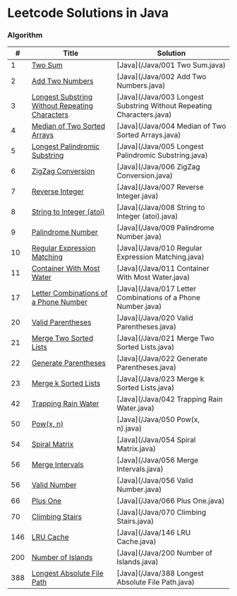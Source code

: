 # Leetcode Solutions in Java
### Algorithm
| # | Title | Solution |
|---| ----- | -------- |
|1|[Two Sum](https://leetcode.com/problems/two-sum/)|[Java](/Java/001 Two Sum.java)|
|2|[Add Two Numbers](https://leetcode.com/problems/add-two-numbers/)|[Java](/Java/002 Add Two Numbers.java)|
|3|[Longest Substring Without Repeating Characters](https://leetcode.com/problems/longest-substring-without-repeating-characters/)|[Java](/Java/003 Longest Substring Without Repeating Characters.java)|
|4|[Median of Two Sorted Arrays](https://leetcode.com/problems/median-of-two-sorted-arrays/)|[Java](/Java/004 Median of Two Sorted Arrays.java)|
|5|[Longest Palindromic Substring](https://leetcode.com/problems/longest-palindromic-substring/)|[Java](/Java/005 Longest Palindromic Substring.java)|
|6|[ZigZag Conversion](https://leetcode.com/problems/zigzag-conversion/)|[Java](/Java/006 ZigZag Conversion.java)|
|7|[Reverse Integer](https://leetcode.com/problems/reverse-integer/)|[Java](/Java/007 Reverse Integer.java)|
|8|[String to Integer (atoi)](https://leetcode.com/problems/string-to-integer-atoi/)|[Java](/Java/008 String to Integer (atoi).java)|
|9|[Palindrome Number](https://leetcode.com/problems/palindrome-number/)|[Java](/Java/009 Palindrome Number.java)|
|10|[Regular Expression Matching](https://leetcode.com/problems/regular-expression-matching/)|[Java](/Java/010 Regular Expression Matching.java)|
|11|[Container With Most Water](https://leetcode.com/problems/container-with-most-water/)|[Java](/Java/011 Container With Most Water.java)|
|17|[Letter Combinations of a Phone Number](https://leetcode.com/problems/letter-combinations-of-a-phone-number/)|[Java](/Java/017 Letter Combinations of a Phone Number.java)|
|20|[Valid Parentheses](https://leetcode.com/problems/valid-parentheses/)|[Java](/Java/020 Valid Parentheses.java)|
|21|[Merge Two Sorted Lists](https://leetcode.com/problems/merge-two-sorted-lists/)|[Java](/Java/021 Merge Two Sorted Lists.java)|
|22|[Generate Parentheses](https://leetcode.com/problems/generate-parentheses/)|[Java](/Java/022 Generate Parentheses.java)|
|23|[Merge k Sorted Lists](https://leetcode.com/problems/merge-k-sorted-lists/)|[Java](/Java/023 Merge k Sorted Lists.java)|
|42|[Trapping Rain Water](https://leetcode.com/problems/trapping-rain-water/)|[Java](/Java/042 Trapping Rain Water.java)|
|50|[Pow(x, n)](https://leetcode.com/problems/powx,-n/)|[Java](/Java/050 Pow(x, n).java)|
|54|[Spiral Matrix](https://leetcode.com/problems/spiral-matrix/)|[Java](/Java/054 Spiral Matrix.java)|
|56|[Merge Intervals](https://leetcode.com/problems/merge-intervals/)|[Java](/Java/056 Merge Intervals.java)|
|56|[Valid Number](https://leetcode.com/problems/valid-number/)|[Java](/Java/056 Valid Number.java)|
|66|[Plus One](https://leetcode.com/problems/plus-one/)|[Java](/Java/066 Plus One.java)|
|70|[Climbing Stairs](https://leetcode.com/problems/climbing-stairs/)|[Java](/Java/070 Climbing Stairs.java)|
|146|[LRU Cache](https://leetcode.com/problems/lru-cache/)|[Java](/Java/146 LRU Cache.java)|
|200|[Number of Islands](https://leetcode.com/problems/number-of-islands/)|[Java](/Java/200 Number of Islands.java)|
|388|[Longest Absolute File Path](https://leetcode.com/problems/longest-absolute-file-path/)|[Java](/Java/388 Longest Absolute File Path.java)|
